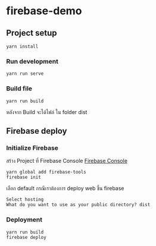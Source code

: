 # firebase-demo

## Project setup
```
yarn install
```

### Run development
```
yarn run serve
```

### Build file
```
yarn run build
```
หลังจาก Build จะได้ไฟล์ ใน folder dist

## Firebase deploy

### Initialize Firebase 
สร้าง Project ที่ Firebase Console <a href="https://console.firebase.google.com"   target="_blank" rel="noopener noreferrer"> Firebase Console</a>

```
yarn global add firebase-tools
firebase init
```
เลือก default กรณีเราต้องการ deploy web ขึ้น firebase
```
Select hosting
What do you want to use as your public directory? dist
```
### Deployment
```
yarn run build
firebase deploy
```